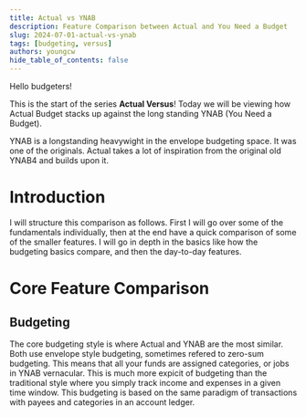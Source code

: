 ```yaml
---
title: Actual vs YNAB
description: Feature Comparison between Actual and You Need a Budget
slug: 2024-07-01-actual-vs-ynab
tags: [budgeting, versus]
authors: youngcw
hide_table_of_contents: false
---
```


Hello budgeters!

This is the start of the series **Actual Versus**!
Today we will be viewing how Actual Budget stacks up against the long standing YNAB (You Need a Budget).

YNAB is a longstanding heavywight in the envelope budgeting space.  It was one of the originals.
Actual takes a lot of inspiration from the original old YNAB4 and builds upon it.

<!--truncate-->

# Introduction
I will structure this comparison as follows.
First I will go over some of the fundamentals individually, then at the end have a quick comparison of some of the smaller features.
I will go in depth in the basics like how the budgeting basics compare, and then the day-to-day features.

# Core Feature Comparison

## Budgeting
The core budgeting style is where Actual and YNAB are the most similar.
Both use envelope style budgeting, sometimes refered to zero-sum budgeting.
This means that all your funds are assigned categories, or jobs in YNAB vernacular.
This is much more expicit of budgeting than the traditional style where you simply track income and expenses in a given time window.
This budgeting is based on the same paradigm of transactions with payees and categories in an account ledger.



